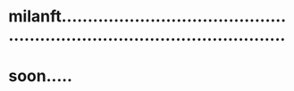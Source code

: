 # milanft................................................................................................
# soon.....
